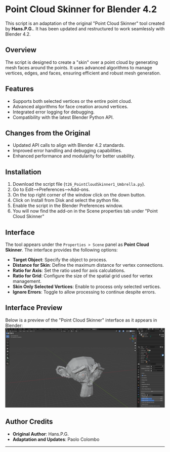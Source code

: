 # Point Cloud Skinner for Blender 4.2

This script is an adaptation of the original "Point Cloud Skinner" tool created by **Hans.P.G.**. It has been updated and restructured to work seamlessly with Blender 4.2.

## Overview

The script is designed to create a "skin" over a point cloud by generating mesh faces around the points. It uses advanced algorithms to manage vertices, edges, and faces, ensuring efficient and robust mesh generation.

## Features
- Supports both selected vertices or the entire point cloud.
- Advanced algorithms for face creation around vertices.
- Integrated error logging for debugging.
- Compatibility with the latest Blender Python API.

## Changes from the Original
- Updated API calls to align with Blender 4.2 standards.
- Improved error handling and debugging capabilities.
- Enhanced performance and modularity for better usability.

## Installation
1. Download the script file (`t26_PointCloudSkinner1_Umbrella.py`).
2. Go to Edit-->Preferences-->Add-ons.
3. On the top right corner of the window click on the down button.
4. Click on Install from Disk and select the python file.
5. Enable the script in the Blender Preferences window.
6. You will now find the add-on in the Scene properties tab under "Point Cloud Skinner"

## Interface
The tool appears under the `Properties > Scene` panel as **Point Cloud Skinner**. The interface provides the following options:
- **Target Object**: Specify the object to process.
- **Distance for Skin**: Define the maximum distance for vertex connections.
- **Ratio for Axis**: Set the ratio used for axis calculations.
- **Ratio for Grid**: Configure the size of the spatial grid used for vertex management.
- **Skin Only Selected Vertices**: Enable to process only selected vertices.
- **Ignore Errors**: Toggle to allow processing to continue despite errors.

## Interface Preview
Below is a preview of the "Point Cloud Skinner" interface as it appears in Blender:
![Point Cloud Skinner Interface](images/interface.png)

## Author Credits
- **Original Author**: Hans.P.G.
- **Adaptation and Updates**: Paolo Colombo

---
